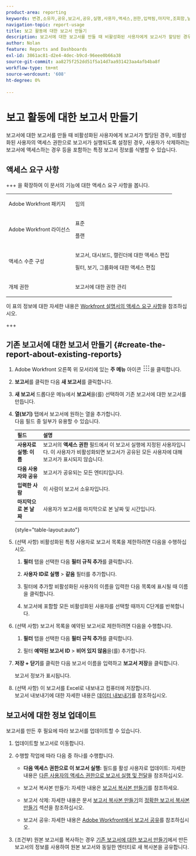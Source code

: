 ```yaml
---
product-area: reporting
keywords: 변경,소유자,공유,보고서,공유,실행,사용자,액세스,권한,입력됨,마지막,조회함,날짜,보고,활동
navigation-topic: report-usage
title: 보고 활동에 대한 보고서 만들기
description: 보고서에 대한 보고서를 만들 때 비활성화된 사용자에게 보고서가 할당된 경우, 비활성화된 사용자의 액세스 권한으로 보고서가 실행되도록 설정된 경우, 사용자가 삭제하려는 보고서에 액세스하는 경우 등을 포함하는 특정 보고서 정보를 식별할 수 있습니다.
author: Nolan
feature: Reports and Dashboards
exl-id: 3861ac81-d2e4-4dec-b9cd-96eee0b66a38
source-git-commit: aa8275f252dd51f5a14d7aa931423aa4afb4ba8f
workflow-type: tm+mt
source-wordcount: '608'
ht-degree: 0%

---
```


# 보고 활동에 대한 보고서 만들기

보고서에 대한 보고서를 만들 때 비활성화된 사용자에게 보고서가 할당된 경우, 비활성화된 사용자의 액세스 권한으로 보고서가 실행되도록 설정된 경우, 사용자가 삭제하려는 보고서에 액세스하는 경우 등을 포함하는 특정 보고서 정보를 식별할 수 있습니다.

## 액세스 요구 사항

+++ 을 확장하여 이 문서의 기능에 대한 액세스 요구 사항을 봅니다. 

<table style="table-layout:auto"> 
 <col> 
 <col> 
 <tbody> 
  <tr> 
   <td role="rowheader">Adobe Workfront 패키지</td> 
   <td> <p>임의</p> </td> 
  </tr> 
  <tr> 
   <td role="rowheader">Adobe Workfront 라이선스</td> 
   <td> 
   <p>표준</p>
   <p>플랜 </p> </td> 
  </tr> 
  <tr> 
   <td role="rowheader">액세스 수준 구성</td> 
   <td> <p>보고서, 대시보드, 캘린더에 대한 액세스 편집</p> <p>필터, 보기, 그룹화에 대한 액세스 편집</p></td> 
  </tr> 
  <tr> 
   <td role="rowheader">개체 권한</td> 
   <td> <p>보고서에 대한 권한 관리</p></td> 
  </tr> 
 </tbody> 
</table>

이 표의 정보에 대한 자세한 내용은 [Workfront 설명서의 액세스 요구 사항](/help/quicksilver/administration-and-setup/add-users/access-levels-and-object-permissions/access-level-requirements-in-documentation.md)을 참조하십시오.

+++

## 기존 보고서에 대한 보고서 만들기 {#create-the-report-about-existing-reports}

1. Adobe Workfront 오른쪽 위 모서리에 있는 **주 메뉴** 아이콘 ![주 메뉴 아이콘](assets/main-menu-icon.png)을 클릭합니다.
1. **보고서**&#x200B;를 클릭한 다음 **새 보고서**&#x200B;를 클릭합니다.
1. **새 보고서** 드롭다운 메뉴에서 **보고서**&#x200B;을(를) 선택하여 기존 보고서에 대한 보고서를 만듭니다.

1. **열(보기)** 탭에서 보고서에 원하는 열을 추가합니다.\
   다음 필드 중 일부가 유용할 수 있습니다.

   | 필드 | 설명 |
   |---|---|
   | **사용자로 실행: 이름** | 보고서의 **액세스 권한** 필드에서 이 보고서 실행에 지정된 사용자입니다. 이 사용자가 비활성화되면 보고서가 공유된 모든 사용자에 대해 보고서가 표시되지 않습니다. |
   | **다음 사용자와 공유** | 보고서가 공유되는 모든 엔티티입니다. |
   | **입력한 사람** | 이 사람이 보고서 소유자입니다. |
   | **마지막으로 본 날짜** | 사용자가 보고서를 마지막으로 본 날짜 및 시간입니다. |

   {style="table-layout:auto"}

1. (선택 사항) 비활성화된 특정 사용자로 보고서 목록을 제한하려면 다음을 수행하십시오.

   1. **필터** 탭을 선택한 다음 **필터 규칙 추가**&#x200B;를 클릭합니다.

   1. **사용자 ID로 실행** > **같음** 필터를 추가합니다.

   1. 필터에 추가할 비활성화된 사용자의 이름을 입력한 다음 목록에 표시될 때 이름을 클릭합니다.
   1. 보고서에 포함할 모든 비활성화된 사용자를 선택할 때까지 C단계를 반복합니다.

1. (선택 사항) 보고서 목록을 예약된 보고서로 제한하려면 다음을 수행합니다.

   1. **필터** 탭을 선택한 다음 **필터 규칙 추가**&#x200B;를 클릭합니다.

   1. 필터 **예약된 보고서 ID** > **비어 있지 않음**&#x200B;을(를) 추가합니다.

1. **저장 + 닫기**&#x200B;를 클릭한 다음 보고서 이름을 입력하고 **보고서 저장**&#x200B;을 클릭합니다.

   보고서 정보가 표시됩니다.

1. (선택 사항) 이 보고서를 Excel로 내보내고 컴퓨터에 저장합니다.\
   보고서 내보내기에 대한 자세한 내용은 [데이터 내보내기](../../../reports-and-dashboards/reports/creating-and-managing-reports/export-data.md)를 참조하십시오.

## 보고서에 대한 정보 업데이트

보고서를 만든 후 필요에 따라 보고서를 업데이트할 수 있습니다.

1. 업데이트할 보고서로 이동합니다.
1. 수행할 작업에 따라 다음 중 하나를 수행합니다.

   * **다음 액세스 권한으로 이 보고서 실행:** 필드를 활성 사용자로 업데이트: 자세한 내용은 [다른 사용자의 액세스 권한으로 보고서 실행 및 전달](../../../reports-and-dashboards/reports/creating-and-managing-reports/run-deliver-report-access-rights-another-user.md)을 참조하십시오.

   * 보고서 복사본 만들기: 자세한 내용은 [보고서 복사본 만들기](../../../reports-and-dashboards/reports/creating-and-managing-reports/create-copy-report.md)를 참조하세요.
   * 보고서 삭제: 자세한 내용은 문서 [보고서 복사본 만들기](../../../reports-and-dashboards/reports/creating-and-managing-reports/create-copy-report.md#update2)의 [정확한 보고서 복사본 만들기](../../../reports-and-dashboards/reports/creating-and-managing-reports/create-copy-report.md) 섹션을 참조하십시오.

   * 보고서 공유: 자세한 내용은 [Adobe Workfront에서 보고서 공유](../../../reports-and-dashboards/reports/creating-and-managing-reports/share-report.md)를 참조하십시오.

1. (조건부) 원본 보고서를 복사하는 경우 [기존 보고서에 대한 보고서 만들기](#create-the-report-about-existing-reports)에서 만든 보고서의 정보를 사용하여 원본 보고서와 동일한 엔터티로 새 복사본을 공유합니다.
